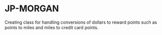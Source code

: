 # JP-MORGAN
Creating class for handling conversions of dollars to reward points such as points to miles and miles to credit card points. 
